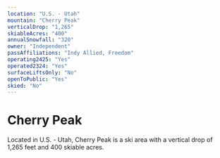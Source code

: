 ```yaml
---
location: "U.S. - Utah"
mountain: "Cherry Peak"
verticalDrop: "1,265"
skiableAcres: "400"
annualSnowfall: "320"
owner: "Independent"
passAffiliations: "Indy Allied, Freedom"
operating2425: "Yes"
operated2324: "Yes"
surfaceLiftsOnly: "No"
openToPublic: "Yes"
skied: "No"
---
```


# Cherry Peak

Located in U.S. - Utah, Cherry Peak is a ski area with a vertical drop of 1,265 feet and 400 skiable acres.